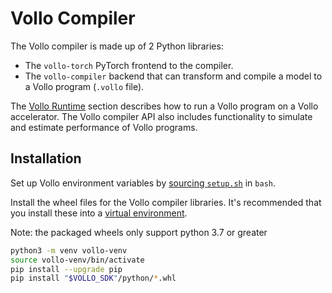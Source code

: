 # Vollo Compiler

The Vollo compiler is made up of 2 Python libraries:

- The `vollo-torch` PyTorch frontend to the compiler.
- The `vollo-compiler` backend that can transform and compile a model to a
  Vollo program (`.vollo` file).

The [Vollo Runtime](vollo-runtime.md) section describes how to run a Vollo
program on a Vollo accelerator.
The Vollo compiler API also includes functionality to simulate and estimate
performance of Vollo programs.

## Installation

Set up Vollo environment variables by [sourcing
`setup.sh`](accelerator-setup.md#environment-variable-setup) in `bash`.

Install the wheel files for the Vollo compiler libraries. It's recommended that
you install these into a [virtual
environment](https://docs.python.org/3/library/venv.html).

Note: the packaged wheels only support python 3.7 or greater

```sh
python3 -m venv vollo-venv
source vollo-venv/bin/activate
pip install --upgrade pip
pip install "$VOLLO_SDK"/python/*.whl
```
